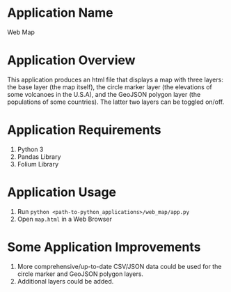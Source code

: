 # Application Name

Web Map

# Application Overview

This application produces an html file that displays a map with three layers: the base layer (the map itself), the circle marker layer (the elevations of some volcanoes in the U.S.A), and the GeoJSON polygon layer (the populations of some countries). The latter two layers can be toggled on/off.

# Application Requirements

1. Python 3
2. Pandas Library
3. Folium Library

# Application Usage

1. Run `python <path-to-python_applications>/web_map/app.py`
2. Open `map.html` in a Web Browser

# Some Application Improvements

1. More comprehensive/up-to-date CSV/JSON data could be used for the circle marker and GeoJSON polygon layers.
2. Additional layers could be added.
